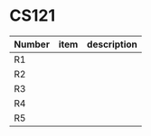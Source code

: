 # CS121
| Number | item | description |
|--------|------|-------------|
| R1     |      |             |
| R2     |      |             |
| R3     |      |             |
| R4     |      |             |
| R5     |      |             |
